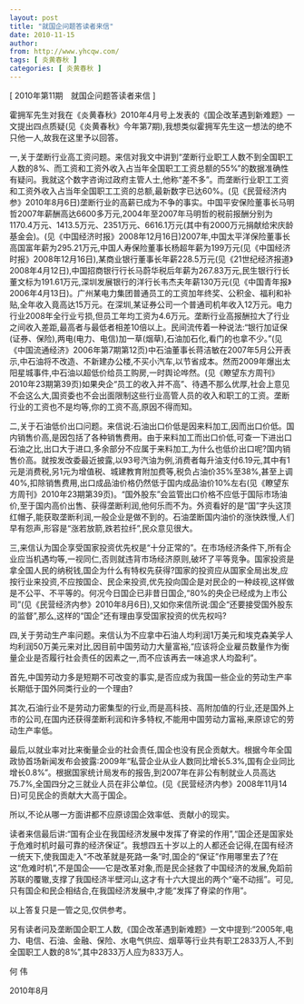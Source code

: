 ```yaml
---
layout: post
title: "就国企问题答读者来信"
date: 2010-11-15
author: 
from: http://www.yhcqw.com/
tags: [ 炎黄春秋 ]
categories: [ 炎黄春秋 ]
---
```



[ 2010年第11期　就国企问题答读者来信 ]


霍拥军先生对我在《炎黄春秋》2010年4月号上发表的《国企改革遇到新难题》一文提出四点质疑(见《炎黄春秋》今年第7期),我想类似霍拥军先生这一想法的绝不只他一人,故我在这里予以回答。


一,关于垄断行业高工资问题。来信对我文中讲到“垄断行业职工人数不到全国职工人数的8%、而工资和工资外收入占当年全国职工工资总额的55%”的数据准确性有疑问。我就这个数字咨询过政府主管人士,他称“差不多”。而垄断行业职工工资和工资外收入占当年全国职工工资的总额,最新数字已达60%。(见《民营经济内参》2010年8月6日)垄断行业的高薪已成为不争的事实。中国平安保险董事长马明哲2007年薪酬高达6600多万元,2004年至2007年马明哲的税前报酬分别为1170.4万元、1413.5万元、2351万元、6616.1万元(其中有2000万元捐献给宋庆龄基金会)。(见《中国经济时报》2008年12月16日)2007年,中国太平洋保险董事长高国富年薪为295.21万元,中国人寿保险董事长杨超年薪为199万元(见《中国经济时报》2008年12月16日),某商业银行董事长年薪228.5万元(见《21世纪经济报道》2008年4月12日),中国招商银行行长马蔚华税后年薪为267.83万元,民生银行行长董文标为191.61万元,深圳发展银行的洋行长韦杰夫年薪130万元(见《中国青年报》2006年4月13日)。广州某电力集团普通员工的工资加年终奖、公积金、福利和补贴,全年收入竟高达15万元。在深圳,某证券公司一个普通司机年收入12万元。电力行业2008年全行业亏损,但员工年均工资为4.6万元。垄断行业高报酬拉大了行业之间收入差距,最高者与最低者相差10倍以上。民间流传着一种说法:“银行加证保(证券、保险),两电(电力、电信)加一草(烟草),石油加石化,看门的也拿不少。”(见《中国流通经济》2006年第7期第12页)中石油董事长蒋洁敏在2007年5月公开表示,中石油将不改造、不新建办公楼,不买小汽车,以节省成本。然而2009年爆出太阳星城事件,中石油以超低价给员工购房,一时舆论哗然。(见《瞭望东方周刊》2010年23期第39页)如果央企“员工的收入并不高”、待遇不那么优厚,社会上意见不会这么大,国资委也不会出面限制这些行业高管人员的收入和职工的工资。垄断行业的工资也不是均等,你的工资不高,原因不得而知。


二,关于石油低价出口问题。来信说:石油出口价低是因来料加工,因而出口价低。国内销售价高,是因包括了各种销售费用。由于来料加工而出口价低,可查一下进出口石油之比,出口大于进口,多余部分不应属于来料加工,为什么也低价出口呢?国内销售价高。就按发改委最近披露,以93号汽油为例,消费者每升油支付6.19元,其中有1元是消费税,另1元为增值税、城建教育附加费等,税负占油价35%至38%,甚至上调40%,扣除销售费用,出口成品油价格仍然低于国内成品油价10%左右(见《瞭望东方周刊》2010年23期第39页)。“国外股东”会监管出口价格不应低于国际市场油价,至于国内高价出售、获得垄断利润,他何乐而不为。外资看好的是“国”字头这顶红帽子,能获取垄断利润,一般企业是做不到的。石油垄断国内油价的涨快跌慢,人们早有怨声,形容是“涨若放箭,跌若拉纤”,民众意见很大。


三,来信认为国企享受国家投资优先权是“十分正常的”。在市场经济条件下,所有企业应当机遇均等,一视同仁,否则就违背市场经济原则,破坏了平等竞争。国家投资是拿全国人民的纳税钱,国企为什么有特权先获得?国家的投资应从国家全局出发,应按行业来投资,不应按国企、民企来投资,优先投向国企是对民企的一种歧视,这样做是不公平、不平等的。何况今日国企已非昔日国企,“80%的央企已经成为上市公司”(见《民营经济内参》2010年8月6日),又如你来信所说:国企“还要接受国外股东的监督”,那么,这样的“国企”还有理由享受国家投资的优先权吗?


四,关于劳动生产率问题。来信认为不应拿中石油人均利润1万美元和埃克森美孚人均利润50万美元来对比,因目前中国劳动力大量富裕,“应该将企业雇员数量作为衡量企业是否履行社会责任的因素之一,而不应该再去一味追求人均盈利”。

首先,中国劳动力多是短期不可改变的事实,是否应成为我国一些企业的劳动生产率长期低于国外同类行业的一个理由?


其次,石油行业不是劳动力密集型的行业,而是高科技、高附加值的行业,还是国外上市的公司,在国内还获得垄断利润和许多特权,不能用中国劳动力富裕,来原谅它的劳动生产率低。


最后,以就业率对比来衡量企业的社会责任,国企也没有民企贡献大。根据今年全国政协首场新闻发布会披露:2009年“私营企业从业人数同比增长5.3%,国有企业同比增长0.8%”。根据国家统计局发布的报告,到2007年在非公有制就业人员高达75.7%,全国四分之三就业人员在非公单位。(见《民营经济内参》2008年11月14日)可见民企的贡献大大高于国企。

所以,不论从哪一方面讲都不应原谅国企效率低、贡献小的现实。


读者来信最后讲:“国有企业在我国经济发展中发挥了脊梁的作用”,“国企还是国家处于危难时机时最可靠的经济保证”。我想四五十岁以上的人都还会记得,在国有经济一统天下,使我国走入“不改革就是死路一条”时,国企的“保证”作用哪里去了?在这“危难时机”,不是国企——它是改革对象,而是民企拯救了中国经济的发展,免蹈前苏联的覆辙,支撑了我国经济半壁河山,这才有十六大提出的两个“毫不动摇”。可见,只有国企和民企相结合,在我国经济发展中,才能“发挥了脊梁的作用”。

以上答复只是一管之见,仅供参考。


另有读者问及垄断国企职工人数,《国企改革遇到新难题》一文中提到:“2005年,电力、电信、石油、金融、保险、水电气供应、烟草等行业共有职工2833万人,不到全国职工人数的8%”,其中2833万人应为833万人。

何 伟

2010年8月


